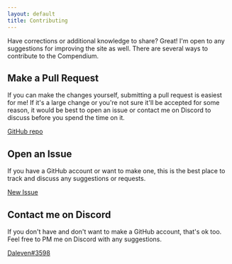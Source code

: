 ```yaml
---
layout: default
title: Contributing
---
```


Have corrections or additional knowledge to share? Great! I'm open to any
suggestions for improving the site as well. There are several ways to
contribute to the Compendium.

## Make a Pull Request

<div class="surfacePane" markdown="1">

If you can make the changes yourself, submitting a pull request is easiest for
me! If it's a large change or you're not sure it'll be accepted for some
reason, it would be best to open an issue or contact me on Discord to discuss
before you spend the time on it.

[GitHub repo](https://github.com/djcooke/compendium)

</div>

## Open an Issue

<div class="surfacePane" markdown="1">

If you have a GitHub account or want to make one, this is the best place to
track and discuss any suggestions or requests.

[New Issue](https://github.com/djcooke/compendium/issues/new)

</div>

## Contact me on Discord

<div class="surfacePane" markdown="1">

If you don't have and don't want to make a GitHub account, that's ok too. Feel
free to PM me on Discord with any suggestions.

[Daleven#3598](https://discordapp.com/users/619527328812367872)

</div>
